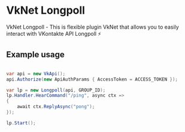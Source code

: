 # VkNet Longpoll
VkNet Longpoll - This is flexible plugin VkNet that allows you to easily interact with VKontakte API Longpoll ⚡

##  Example usage
```c#

var api = new VkApi();
api.Authorize(new ApiAuthParams { AccessToken = ACCESS_TOKEN });

var lp = new Longpoll(api, GROUP_ID);
lp.Handler.HearCommand("/ping", async ctx => 
{
    await ctx.ReplyAsync("pong");
});

lp.Start();
```
